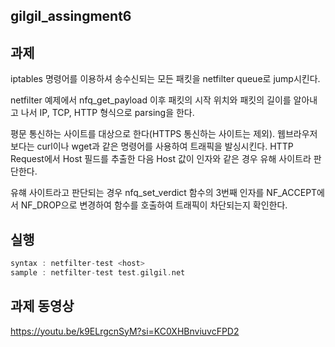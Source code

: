 ## gilgil_assingment6
## 과제

iptables 명령어를 이용하셔 송수신되는 모든 패킷을 netfilter queue로 jump시킨다.


netfilter 예제에서 nfq_get_payload 이후 패킷의 시작 위치와 패킷의 길이를 알아내고 나서 IP, TCP, HTTP 형식으로 parsing을 한다.


평문 통신하는 사이트를 대상으로 한다(HTTPS 통신하는 사이트는 제외). 웹브라우저보다는 curl이나 wget과 같은 명령어를 사용하여 트래픽을 발싱시킨다. HTTP Request에서 Host 필드를 추출한 다음 Host 값이 인자와 같은 경우 유해 사이트라 판단한다.


유햬 사이트라고 판단되는 경우 nfq_set_verdict 함수의 3번째 인자를 NF_ACCEPT에서 NF_DROP으로 변경하여 함수를 호출하여 트래픽이 차단되는지 확인한다.

## 실행
```c
syntax : netfilter-test <host>
sample : netfilter-test test.gilgil.net
```

## 과제 동영상
https://youtu.be/k9ELrgcnSyM?si=KC0XHBnviuvcFPD2
